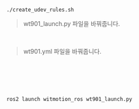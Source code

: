
```bash
./create_udev_rules.sh
```

 > wt901_launch.py 파일을 바꿔줍니다.

<br/>

 > wt901.yml 파일을 바꿔줍니다.

<br/>
<br/>
<br/>
<br/>

```bash
ros2 launch witmotion_ros wt901_launch.py
```

